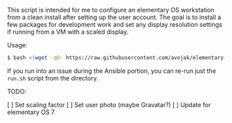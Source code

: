 This script is intended for me to configure an elementary OS workstation from a clean install after setting up the user account. The goal is to install a few packages for development work and set any display resolution settings if running from a VM with a scaled display.

Usage:

```bash
$ bash <(wget -qO- https://raw.githubusercontent.com/avojak/elementary-os-config/master/download-and-run.sh)
```

If you run into an issue during the Ansible portion, you can re-run just the `run.sh` script from the directory.

TODO:

[ ] Set scaling factor
[ ] Set user photo (maybe Gravatar?)
[ ] Update for elementary OS 7
